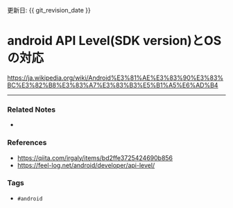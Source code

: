 更新日: {{ git_revision_date }}

# android API Level(SDK version)とOSの対応
https://ja.wikipedia.org/wiki/Android%E3%81%AE%E3%83%90%E3%83%BC%E3%82%B8%E3%83%A7%E3%83%B3%E5%B1%A5%E6%AD%B4

---
### Related Notes
- 

### References
- https://qiita.com/irgaly/items/bd2ffe3725424690b856
- https://feel-log.net/android/developer/api-level/

### Tags
- `#android` 